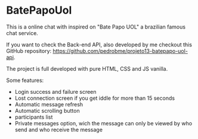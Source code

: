 # BatePapoUol

This is a online chat with inspired on "Bate Papo UOL" a brazilian famous chat service. 

If you want to check the Back-end API, also developed by me checkout this GitHub repository: https://github.com/pedrobme/projeto13-batepapo-uol-api.

The project is full developed with pure HTML, CSS and JS vanilla.

Some features:
- Login success and failure screen
- Lost connection screen if you get iddle for more than 15 seconds
- Automatic message refresh
- Automatic scrolling button
- participants list
- Private messages option, wich the message can only be viewed by who send and who receive the message
